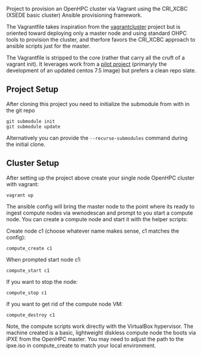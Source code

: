 Project to provision an OpenHPC cluster via Vagrant using the
CRI_XCBC (XSEDE basic cluster) Ansible provisioning framework.

The Vagrantfile takes inspiration from the [vagrantcluster](https://github.com/cluening/vagrantcluster)
project but is oriented toward deploying only a master node 
and using standard OHPC tools to provision the cluster, and 
therfore favors the CRI_XCBC approach to ansible scripts just 
for the master.

The Vagrantfile is stripped to the core (rather that carry all
the cruft of a vagrant init).  It leverages work from a 
[pilot project](https://gitlab.rc.uab.edu/ravi89/ohpc_vagrant)
(primaryly the development of an updated centos 7.5 image)
but prefers a clean repo slate.  

## Project Setup

After cloning this project you need to initialize the submodule
from with in the git repo
```
git submodule init
git submodule update
```

Alternatively you can provide the `--recurse-submodules` command 
during the initial clone.

## Cluster Setup

After setting up the project above create your single node OpenHPC
cluster with vagrant:
```
vagrant up
```

The ansible config will bring the master node to the point where its
ready to ingest compute nodes via wwnodescan and prompt to you
start a compute node.  You can create a compute node and start it with
the helper scripts:

Create node c1 (choose whatever name makes sense, c1 matches the config):
```
compute_create c1
```

When prompted start node c1:
```
compute_start c1
```

If you want to stop the node:
```
compute_stop c1
```

If you want to get rid of the compute node VM:
```
compute_destroy c1
```

Note, the compute scripts work directly with the VirtualBox hypervisor.  The
machine created is a basic, lightweight diskless compute node the boots
via iPXE from the OpenHPC master.   You may need to adjust the path to the
ipxe.iso in compute_create to match your local environment.
